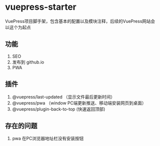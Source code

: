 # vuepress-starter

VuePress项目脚手架，包含基本的配置以及模块注释，后续的VuePress网站会以这个为起点

## 功能
1. SEO
2. 发布到 github.io
3. PWA

## 插件
1. @vuepress/last-updated （显示文件最后更新时间）
2. @vuepress/pwa          （window PC端更新推送、移动端安装网页到桌面）
3. @vuepress/plugin-back-to-top (快速返回顶部)


## 存在的问题
1. pwa 在PC浏览器地址栏没有安装按钮
